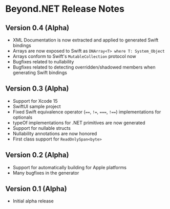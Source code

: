 # Beyond.NET Release Notes

## Version 0.4 (Alpha)
- XML Documentation is now extracted and applied to generated Swift bindings
- Arrays are now exposed to Swift as `DNArray<T> where T: System_Object`
- Arrays conform to Swift's `MutableCollection` protocol now
- Bugfixes related to nullability
- Bugfixes related to detecting overridden/shadowed members when generating Swift bindings

## Version 0.3 (Alpha)
- Support for Xcode 15
- SwiftUI sample project
- Fixed Swift equivalence operator (`==`, `!=`, `===`, `!==`) implementations for optionals
- typeOf implementations for .NET primitives are now generated
- Support for nullable structs
- Nullability annotations are now honored
- First class support for `ReadOnlySpan<byte>`

## Version 0.2 (Alpha)
- Support for automatically building for Apple platforms
- Many bugfixes in the generator

## Version 0.1 (Alpha)
- Initial alpha release
